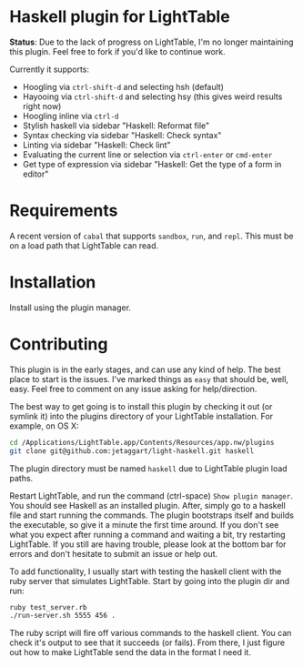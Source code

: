 Haskell plugin for LightTable
===

**Status**: Due to the lack of progress on LightTable, I'm no longer maintaining this plugin. Feel free to fork if you'd like to continue work.

Currently it supports:
* Hoogling via `ctrl-shift-d` and selecting hsh (default)
* Hayooing via `ctrl-shift-d` and selecting hsy (this gives weird results right now)
* Hoogling inline via `ctrl-d`
* Stylish haskell via sidebar "Haskell: Reformat file"
* Syntax checking via sidebar "Haskell: Check syntax"
* Linting via sidebar "Haskell: Check lint"
* Evaluating the current line or selection via `ctrl-enter` or `cmd-enter`
* Get type of expression via sidebar "Haskell: Get the type of a form in editor"


Requirements
===

A recent version of `cabal` that supports `sandbox`, `run`, and `repl`. This must be on a load path that LightTable can read.


Installation
===

Install using the plugin manager.

Contributing
===

This plugin is in the early stages, and can use any kind of help. The best place to start is the issues. I've marked things as `easy` that should be, well, easy. Feel free to comment on any issue asking for help/direction.

The best way to get going is to install this plugin by checking it out (or symlink it) into the plugins directory of your LightTable installation. For example, on OS X:

```bash
cd /Applications/LightTable.app/Contents/Resources/app.nw/plugins
git clone git@github.com:jetaggart/light-haskell.git haskell
```

The plugin directory must be named `haskell` due to LightTable plugin load paths.

Restart LightTable, and run the command (ctrl-space) `Show plugin manager`. You should see Haskell as an installed plugin. After, simply go to a
haskell file and start running the commands. The plugin bootstraps itself and builds the executable, so give it a minute the first time around.
If you don't see what you expect after running a command and waiting a bit, try restarting LightTable. If you still are having trouble, please look at the bottom bar for errors and don't hesitate to submit an issue or help out.

To add functionality, I usually start with testing the haskell client with the ruby server that simulates LightTable. Start by going into the plugin dir and run:

```bash
ruby test_server.rb
./run-server.sh 5555 456 .
```

The ruby script will fire off various commands to the haskell client. You can check it's output to see that it succeeds (or fails). From there, I just figure out how to make LightTable send the data in the format I need it.
